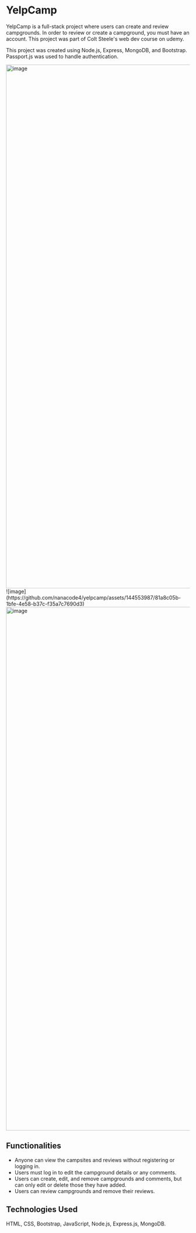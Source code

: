 # YelpCamp 
YelpCamp is a full-stack project where users can create and review campgrounds. In order to review or create a campground, you must have an account. This project was part of Colt Steele's web dev course on udemy.

This project was created using Node.js, Express, MongoDB, and Bootstrap. Passport.js was used to handle authentication.

<img width="1431" alt="image" src="https://github.com/nanacode4/yelpcamp/assets/144553987/5e78c966-4616-492a-b465-f99903f86eb3">
![image](https://github.com/nanacode4/yelpcamp/assets/144553987/81a8c05b-1bfe-4e58-b37c-f35a7c7690d3)


<img width="1431" alt="image" src="https://github.com/nanacode4/yelpcamp/assets/144553987/584a0066-27f3-4d49-a0e7-0557fabf1ba4">

## Functionalities
- Anyone can view the campsites and reviews without registering or logging in.
- Users must log in to edit the campground details or any comments.
- Users can create, edit, and remove campgrounds and comments, but can only edit or delete those they have added.
- Users can review campgrounds and remove their reviews.

## Technologies Used
HTML, CSS, Bootstrap, JavaScript, Node.js, Express.js, MongoDB.






